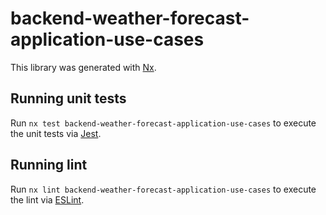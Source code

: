 # backend-weather-forecast-application-use-cases

This library was generated with [Nx](https://nx.dev).

## Running unit tests

Run `nx test backend-weather-forecast-application-use-cases` to execute the unit tests via [Jest](https://jestjs.io).

## Running lint

Run `nx lint backend-weather-forecast-application-use-cases` to execute the lint via [ESLint](https://eslint.org/).

